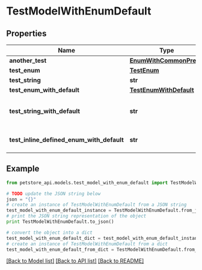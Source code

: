 # TestModelWithEnumDefault


## Properties
Name | Type | Description | Notes
------------ | ------------- | ------------- | -------------
**another_test** | [**EnumWithCommonPrefix**](EnumWithCommonPrefix.md) |  | [optional] 
**test_enum** | [**TestEnum**](TestEnum.md) |  | 
**test_string** | **str** |  | [optional] 
**test_enum_with_default** | [**TestEnumWithDefault**](TestEnumWithDefault.md) |  | [optional] 
**test_string_with_default** | **str** |  | [optional] [default to 'ahoy matey']
**test_inline_defined_enum_with_default** | **str** |  | [optional] [default to 'B']

## Example

```python
from petstore_api.models.test_model_with_enum_default import TestModelWithEnumDefault

# TODO update the JSON string below
json = "{}"
# create an instance of TestModelWithEnumDefault from a JSON string
test_model_with_enum_default_instance = TestModelWithEnumDefault.from_json(json)
# print the JSON string representation of the object
print TestModelWithEnumDefault.to_json()

# convert the object into a dict
test_model_with_enum_default_dict = test_model_with_enum_default_instance.to_dict()
# create an instance of TestModelWithEnumDefault from a dict
test_model_with_enum_default_from_dict = TestModelWithEnumDefault.from_dict(test_model_with_enum_default_dict)
```
[[Back to Model list]](../README.md#documentation-for-models) [[Back to API list]](../README.md#documentation-for-api-endpoints) [[Back to README]](../README.md)


